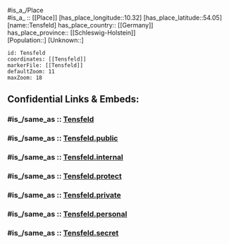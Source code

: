 ﻿---
confidential: public
isDeleted: false
location:
- 54.05
- 10.32
mapmarker: city
mapzoom:
- 7
- 12
SpocWebEntityId: 34811
tags:
- geo/City
type: City
---

#is_a_/Place  
#is_a_ :: [[Place]] 
[has_place_longitude::10.32] 
[has_place_latitude::54.05] 
[name::Tensfeld] 
has_place_country:: [[Germany]]  
has_place_province:: [[Schleswig-Holstein]]  
[Population::] 
[Unknown::] 


```leaflet
id: Tensfeld
coordinates: [[Tensfeld]] 
markerFile: [[Tensfeld]] 
defaultZoom: 11 
maxZoom: 18
```


## Confidential Links & Embeds: 

### #is_/same_as :: [Tensfeld](/_Standards/Earth/Continent/Europe/Europe~Central/Germany/Germany~West/Schleswig-Holstein/counties~SH/Segeberg/cities~Segeberg/Bornhöved/boroughs~Bornhöved/Tensfeld.md) 

### #is_/same_as :: [Tensfeld.public](/_public/Earth/Continent/Europe/Europe~Central/Germany/Germany~West/Schleswig-Holstein/counties~SH/Segeberg/cities~Segeberg/Bornhöved/boroughs~Bornhöved/Tensfeld.public.md) 

### #is_/same_as :: [Tensfeld.internal](/_internal/Earth/Continent/Europe/Europe~Central/Germany/Germany~West/Schleswig-Holstein/counties~SH/Segeberg/cities~Segeberg/Bornhöved/boroughs~Bornhöved/Tensfeld.internal.md) 

### #is_/same_as :: [Tensfeld.protect](/_protect/Earth/Continent/Europe/Europe~Central/Germany/Germany~West/Schleswig-Holstein/counties~SH/Segeberg/cities~Segeberg/Bornhöved/boroughs~Bornhöved/Tensfeld.protect.md) 

### #is_/same_as :: [Tensfeld.private](/_private/Earth/Continent/Europe/Europe~Central/Germany/Germany~West/Schleswig-Holstein/counties~SH/Segeberg/cities~Segeberg/Bornhöved/boroughs~Bornhöved/Tensfeld.private.md) 

### #is_/same_as :: [Tensfeld.personal](/_personal/Earth/Continent/Europe/Europe~Central/Germany/Germany~West/Schleswig-Holstein/counties~SH/Segeberg/cities~Segeberg/Bornhöved/boroughs~Bornhöved/Tensfeld.personal.md) 

### #is_/same_as :: [Tensfeld.secret](/_secret/Earth/Continent/Europe/Europe~Central/Germany/Germany~West/Schleswig-Holstein/counties~SH/Segeberg/cities~Segeberg/Bornhöved/boroughs~Bornhöved/Tensfeld.secret.md)

